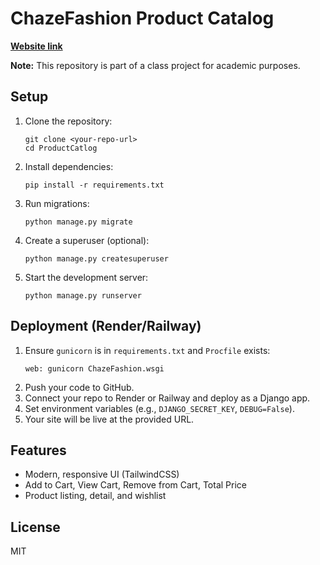 # ChazeFashion Product Catalog

**[Website link](https://productcatlog-2-ho49.onrender.com/)**

**Note:** This repository is part of a class project for academic purposes.

## Setup

1. Clone the repository:
   ```
   git clone <your-repo-url>
   cd ProductCatlog
   ```
2. Install dependencies:
   ```
   pip install -r requirements.txt
   ```
3. Run migrations:
   ```
   python manage.py migrate
   ```
4. Create a superuser (optional):
   ```
   python manage.py createsuperuser
   ```
5. Start the development server:
   ```
   python manage.py runserver
   ```

## Deployment (Render/Railway)

1. Ensure `gunicorn` is in `requirements.txt` and `Procfile` exists:
   ```
   web: gunicorn ChazeFashion.wsgi
   ```
2. Push your code to GitHub.
3. Connect your repo to Render or Railway and deploy as a Django app.
4. Set environment variables (e.g., `DJANGO_SECRET_KEY`, `DEBUG=False`).
5. Your site will be live at the provided URL.

## Features
- Modern, responsive UI (TailwindCSS)
- Add to Cart, View Cart, Remove from Cart, Total Price
- Product listing, detail, and wishlist

## License
MIT
